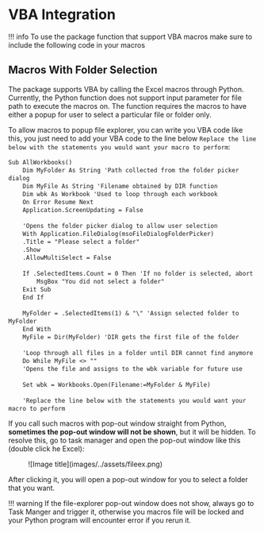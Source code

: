 # VBA Integration

!!! info
    To use the package function that support VBA macros make sure to include the following code in your macros

## Macros With Folder Selection

The package supports VBA by calling the Excel macros through Python. Currently, the Python function does not support input parameter for file path to execute the macros on. The function requires the macros to have either a popup for user to select a particular file or folder only.

To allow macros to popup file explorer, you can write you VBA code like this, you just need to add your VBA code to the line below `Replace the line below with the statements you would want your macro to perform`:

```vba title='VBA Code'
Sub AllWorkbooks()
    Dim MyFolder As String 'Path collected from the folder picker dialog
    Dim MyFile As String 'Filename obtained by DIR function
    Dim wbk As Workbook 'Used to loop through each workbook
    On Error Resume Next
    Application.ScreenUpdating = False
    
    'Opens the folder picker dialog to allow user selection
    With Application.FileDialog(msoFileDialogFolderPicker)
    .Title = "Please select a folder"
    .Show
    .AllowMultiSelect = False
    
    If .SelectedItems.Count = 0 Then 'If no folder is selected, abort
        MsgBox "You did not select a folder"
    Exit Sub
    End If
    
    MyFolder = .SelectedItems(1) & "\" 'Assign selected folder to MyFolder
    End With
    MyFile = Dir(MyFolder) 'DIR gets the first file of the folder
    
    'Loop through all files in a folder until DIR cannot find anymore
    Do While MyFile <> ""
    'Opens the file and assigns to the wbk variable for future use
    
    Set wbk = Workbooks.Open(Filename:=MyFolder & MyFile)

    'Replace the line below with the statements you would want your macro to perform
```

If you call such macros with pop-out window straight from Python, **sometimes the pop-out window will not be shown**, but it will be hidden. To resolve this, go to task manager and open the pop-out window like this (double click he Excel):

<figure markdown>
  ![Image title](images/../assets/fileex.png)
</figure>

After clicking it, you will open a pop-out window for you to select a folder that you want.

!!! warning
    If the file-explorer pop-out window does not show, always go to Task Manger and trigger it, otherwise you macros file will be locked and your Python program will encounter error if you rerun it.